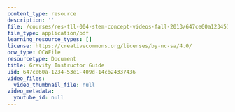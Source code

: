 ```yaml
---
content_type: resource
description: ''
file: /courses/res-tll-004-stem-concept-videos-fall-2013/647ce60a123453e1409d14cb24337436_MITRES_TLL-004F13_Grvty_IG.pdf
file_type: application/pdf
learning_resource_types: []
license: https://creativecommons.org/licenses/by-nc-sa/4.0/
ocw_type: OCWFile
resourcetype: Document
title: Gravity Instructor Guide
uid: 647ce60a-1234-53e1-409d-14cb24337436
video_files:
  video_thumbnail_file: null
video_metadata:
  youtube_id: null
---
```


